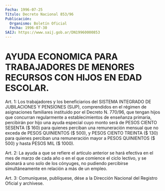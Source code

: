 ```yaml
---
Fecha: 1996-07-25
Título: Decreto Nacional 853/96
Publicación:
  Organismo: Boletín Oficial
  Fecha: 1996-07-30
SAIJ: https://www.saij.gob.ar/DN19960000853
---
```

# AYUDA ECONOMICA PARA TRABAJADORES DE MENORES RECURSOS CON HIJOS EN EDAD ESCOLAR.

<a id="1"></a>
Art. 1: Los trabajadores y los beneficiarios del SISTEMA INTEGRADO DE JUBILACIONES Y PENSIONES (SIJP), comprendidos en el régimen de asignaciones familiares instituido por el Decreto N. 770/96, que tengan hijos que concurran regularmente a establecimientos de enseñanza primaria, percibirán por hijo una ayuda especial cuyo monto será de PESOS CIENTO SESENTA ($ 160) para quienes perciban una remuneración mensual que no exceda de PESOS QUINIENTOS ($ 500), y PESOS CIENTO TREINTA ($ 130) para quienes perciban una remuneración mayor a PESOS QUINIENTOS ($ 500) y hasta PESOS MIL ($ 1000).

<a id="2"></a>
Art. 2: La ayuda a que se refiere el artículo anterior se hará efectiva en el mes de marzo de cada año o en el que comience el ciclo lectivo, y se abonará a uno solo de los cónyuges, no pudiendo percibirse simultáneamente en relación a más de un empleo.

<a id="3"></a>
Art. 3: Comuníquese, publíquese, dése a la Dirección Nacional del Registro Oficial y archívese.